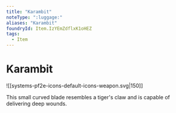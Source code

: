 ```yaml
---
title: "Karambit"
noteType: ":luggage:"
aliases: "Karambit"
foundryId: Item.IzYEmZdflxK1oHEZ
tags:
  - Item
---
```


# Karambit
![[systems-pf2e-icons-default-icons-weapon.svg|150]]

This small curved blade resembles a tiger's claw and is capable of delivering deep wounds.
